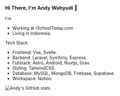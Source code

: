 ### Hi There, I'm Andy Wahyudi 👋

I'm
- Working at rSchoolToday.com
- Living in Indonesia.

Tech Stack
- Frontend: Vue, Svelte.
- Backend: Laravel, Symfony, Express.
- Fullstack: Astro, Android, Nuxtjs, Grav.
- Styling: TailwindCSS.
- Database: MySQL, MongoDB, Firebase, Supabase.
- Workspace: Notion.

![Andy's GitHub stats](https://github-readme-stats.vercel.app/api?username=andywahyudi&show_icons=true&bg_color=00000000)
